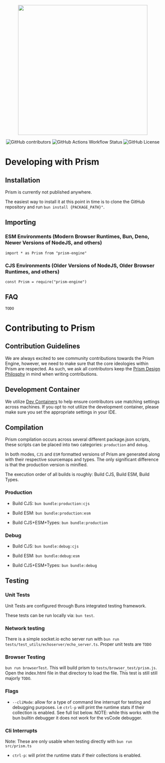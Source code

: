 <p align="center"><img src="https://github.com/user-attachments/assets/cc31802f-1785-4970-9f55-1bfa194ef259" width="420"/></p>
<p align="center">
  <img alt="GitHub contributors" src="https://img.shields.io/github/contributors/Open-Fantasy/Prism">
  <img alt="GitHub Actions Workflow Status" src="https://img.shields.io/github/actions/workflow/status/Open-Fantasy/Prism/bun-test.yml?label=Unit%20Tests">
  <img alt="GitHub License" src="https://img.shields.io/github/license/Open-Fantasy/Prism">
</p>


# Developing with Prism
## Installation
Prism is currently not published anywhere. 

The easiest way to install it at this point in time is to clone the GitHub repository and run `bun install {PACKAGE_PATH}"`.

## Importing

### ESM Environments (Modern Browser Runtimes, Bun, Deno, Newer Versions of NodeJS, and others)
`import * as Prism from "prism-engine"`

### CJS Environments (Older Versions of NodeJS, Older Browser Runtimes, and others)
`const Prism = require("prism-engine")`

## FAQ
`TODO`

# Contributing to Prism

## Contribution Guidelines
We are always excited to see community contributions towards the Prism Engine, however, we need to make sure that the core ideologies within Prism are respected. As such, we ask all contributors keep the [Prism Design Philosphy](https://github.com/Open-Fantasy/Prism/blob/master/DesignPhilosophy.md) in mind when writing contributions.


## Development Container
We utilize [Dev Containers](https://containers.dev/) to help ensure contributors use matching settings across machines. If you opt to not utilize the development container, please make sure you set the appropriate settings in your IDE.

## Compilation
Prism compilation occurs across several different package.json scripts, these scripts can be placed into two categories: `production` and `debug`.

In both modes, `CJS` and `ESM` formatted versions of Prism are generated along with their respective sourcemaps and types. The only significant difference is that the production version is minified.

The execution order of all builds is roughly: Build CJS, Build ESM, Build Types.

### Production
- Build CJS: `bun bundle:production:cjs`

- Build ESM: `bun bundle:production:esm`

- Build CJS+ESM+Types: `bun bundle:production`

### Debug
- Build CJS: `bun bundle:debug:cjs`

- Build ESM: `bun bundle:debug:esm`

- Build CJS+ESM+Types: `bun bundle:debug`



## Testing
### Unit Tests
Unit Tests are configured through Buns integrated testing framework.

These tests can be run locally via: `bun test`.

### Network testing
There is a simple socket.io echo server run with `bun run tests/test_utils/echoserver/echo_server.ts`. 
Proper unit tests are `TODO`

### Browser Testing
`bun run browserTest`. This will build prism to `tests/browser_test/prism.js`. Open the index.html file in that directory to load the file.
This test is still still majorly `TODO`.

### Flags
- `--cliMode`: allow for a type of command line interrupt for testing and debugging purposes. i.e `ctrl-p` will print the runtime stats if their collection is enabled. See full list below. NOTE: while this works with the bun builtin debugger it does not work for the vsCode debugger.

### Cli Interrupts
Note: These are only usable when testing directly with `bun run src/prism.ts`
- `ctrl-p`: will print the runtime stats if their collections is enabled.
